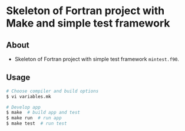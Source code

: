 # Skeleton of Fortran project with Make and simple test framework

## About

- Skeleton of Fortran project with simple test framework `mintest.f90`.

## Usage

```bash
# Choose compiler and build options
$ vi variables.mk

# Develop app
$ make  # build app and test
$ make run  # run app
$ make test  # run test
```
